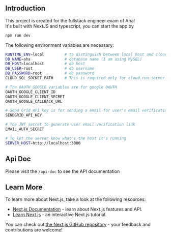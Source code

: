 ## Introduction

This project is created for the fullstack engineer exam of Aha!  
It's built with NextJS and typescript, you can start the app by

```bash
npm run dev
```

The following environment variables are necessary:

```bash
RUNTIME_ENV=local         # to distinguish between local host and cloud run server
DB_NAME=aha               # database name (I am using MySQL)
DB_HOST=localhost         # db host
DB_USER=root              # db username
DB_PASSWORD=root          # db password
CLOUD_SQL_SOCKET_PATH     # This is required only for cloud_run server

# The OAUTH_GOOGLE variables are for google OAUTH
OAUTH_GOOGLE_CLIENT_ID
OAUTH_GOOGLE_CLIENT_SECRET
OAUTH_GOOGLE_CALLBACK_URL

# Send Grid API key is for sending a email for user's email verification
SENDGRID_API_KEY

# The JWT secret to generate user email verification link
EMAIL_AUTH_SECRET

# To let the server know what's the host it's running
SERVER_HOST=http://localhost:3000
```

## Api Doc

Please visit the `/api-doc` to see the API documentation

## Learn More

To learn more about Next.js, take a look at the following resources:

- [Next.js Documentation](https://nextjs.org/docs) - learn about Next.js features and API.
- [Learn Next.js](https://nextjs.org/learn) - an interactive Next.js tutorial.

You can check out [the Next.js GitHub repository](https://github.com/vercel/next.js/) - your feedback and contributions are welcome!
